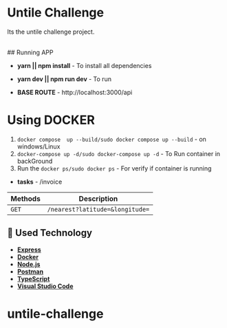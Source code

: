 # Untile Challenge

Its the untile challenge project.

<br />
 ## Running APP

- **yarn || npm install** - To install all dependencies
- **yarn dev || npm run dev** - To run

- **BASE ROUTE** - http://localhost:3000/api

# Using DOCKER

1. `docker compose  up --build/sudo docker compose up --build` - on windows/Linux
2. `docker-compose up -d/sudo docker-compose up -d` - To Run container in backGround
4. Run the `docker ps/sudo docker ps` - For verify if container is running

- **tasks** - /invoice

| Methods    | Description                      |
| ------    | --------------------------------- |
| `GET`    | `/nearest?latitude=&longitude=`    |


## 🚀 Used Technology

* **[Express](https://expressjs.com/)**
* **[Docker](https://www.docker.com/products/docker-desktop/)**
* **[Node.js](https://nodejs.org/pt-br/)**
* **[Postman](https://insomnia.rest/download)**
* **[TypeScript](https://www.typescriptlang.org/download)**
* **[Visual Studio Code](https://code.visualstudio.com/)**
# untile-challenge
